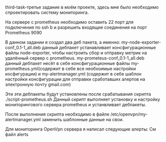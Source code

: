 third-task-третье задание в моём проекте, здесь мне было необходимо спроектировать систему мониторинга.

На сервере с prometheus необходимо оставить 22 порт для подключения по ssh b и разрешить входящие соединения на порт Prometheus 9090

В данном задании я создал два деб пакета, а именно: 
my-node-exporter-conf_0.1-1_all.deb данный дебпакет устанавливает консфигурационные файлы node-exporter, чтобы настроить сбор и отправку метрик на удалённый сервер с prometheus.
my-prometeus-conf_0.1-1_all.deb данный дебпакет несёт в себе консфигурационные файлы my-prometheus.yml(содержит в себе все необхоимые настройки косфигурации) и my-alertmanager.yml (содержит в себе шаблон настройки консфигурации для отправки сработавших алертов на электронную почту gmail.com)

Эти эти дебпакеты будут установлены после срабатывания скрипта ./script-prometheus.sh
Данный скрипт выполняет установку и настройку мониторингового сервера prometheus и устанвливает дебпакеты.

После выполнения скрипта необходимо в файле /etc/openvpn/my-alertmanager.yml заменить шаблонные данные на свои.


Для мониторинга OpenVpn сервера я написал следующие алерты:
См файл alerts
